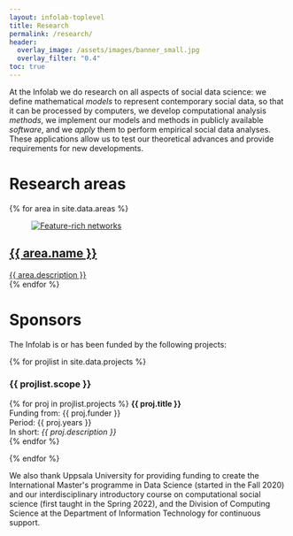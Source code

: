 ```yaml
---
layout: infolab-toplevel
title: Research
permalink: /research/
header:
  overlay_image: /assets/images/banner_small.jpg
  overlay_filter: "0.4"
toc: true
---
```


At the Infolab we do research on all aspects of social data science: we define mathematical *models* to represent contemporary social data, so that it can be processed by computers, we develop computational analysis *methods*, we implement our models and methods in publicly available *software*, and we *apply* them to perform empirical social data analyses. These applications allow us to test our theoretical advances and provide requirements for new developments.

# Research areas

{% for area in site.data.areas %}
<article class="research-box">
<a href="{{ area.url }}" class="research-text research-box">
     <figure class="no-margins">
         <div class="research-box">
             <img src="{{ area.img }}" class="research-img" alt="Feature-rich networks"/>
         </div>
     </figure>
     <div class="pull-up">
         <h2 class="text-size-30 text-in-img margin-b research-header">{{ area.name }}</h2>
         <div class="margin-b">
         {{ area.description }}
         </div>
     </div>
</a>
</article>
{% endfor %}
               

# Sponsors

The Infolab is or has been funded by the following projects:

{% for projlist in site.data.projects %}
### {{ projlist.scope }}

{% for proj in projlist.projects %}
**{{ proj.title }}**<br/>
Funding from: {{ proj.funder }}<br/>
Period: {{ proj.years }}<br/>
In short: *{{ proj.description }}*<br/>
{% endfor %}

{% endfor %}


We also thank Uppsala University for providing funding to create the International Master's programme in Data Science (started in the Fall 2020) and our interdisciplinary introductory course on computational social science (first taught in the Spring 2022), and the Division of Computing Science at the Department of Information Technology for continuous support.
